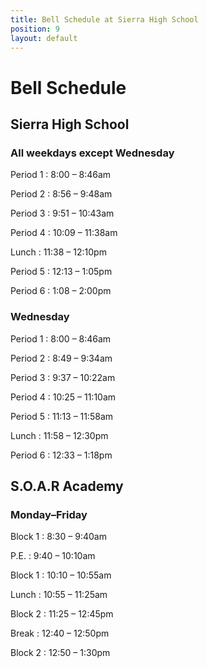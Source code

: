 ```yaml
---
title: Bell Schedule at Sierra High School
position: 9
layout: default
---
```


# Bell Schedule

## Sierra High School

### All weekdays except Wednesday

Period 1
: <span>8:00</span> – <span>8:46am</span>

Period 2
: <span>8:56</span> – <span>9:48am</span>

Period 3
: <span>9:51</span> – <span>10:43am</span>

Period 4
: <span>10:09</span> – <span>11:38am</span>

Lunch
: <span>11:38</span> – <span>12:10pm</span>

Period 5
: <span>12:13</span> – <span>1:05pm</span>

Period 6
: <span>1:08</span> – <span>2:00pm</span>

### Wednesday

Period 1
: <span>8:00</span> – <span>8:46am</span>

Period 2
: <span>8:49</span> – <span>9:34am</span>

Period 3
: <span>9:37</span> – <span>10:22am</span>

Period 4
: <span>10:25</span> – <span>11:10am</span>

Period 5
: <span>11:13</span> – <span>11:58am</span>

Lunch
: <span>11:58</span> – <span>12:30pm</span>

Period 6
: <span>12:33</span> – <span>1:18pm</span>

## S.O.A.R Academy

### Monday–Friday

Block 1
: <span>8:30</span> – <span>9:40am</span>

P.E.
: <span>9:40</span> – <span>10:10am</span>

Block 1
: <span>10:10</span> – <span>10:55am</span>

Lunch
: <span>10:55</span> – <span>11:25am</span>

Block 2
: <span>11:25</span> – <span>12:45pm</span>

Break
: <span>12:40</span> – <span>12:50pm</span>

Block 2
: <span>12:50</span> – <span>1:30pm</span>
